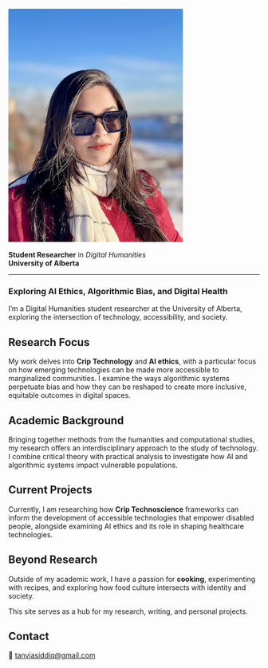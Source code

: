![My Profile Picture](images/profile.png)
 
**Student Researcher** in *Digital Humanities*  
**University of Alberta**

---

### Exploring AI Ethics, Algorithmic Bias, and Digital Health  


I’m a Digital Humanities student researcher at the University of Alberta, exploring the intersection of technology, accessibility, and society.

## Research Focus

My work delves into **Crip Technology** and **AI ethics**, with a particular focus on how emerging technologies can be made more accessible to marginalized communities. I examine the ways algorithmic systems perpetuate bias and how they can be reshaped to create more inclusive, equitable outcomes in digital spaces.

## Academic Background

Bringing together methods from the humanities and computational studies, my research offers an interdisciplinary approach to the study of technology. I combine critical theory with practical analysis to investigate how AI and algorithmic systems impact vulnerable populations.

## Current Projects

Currently, I am researching how **Crip Technoscience** frameworks can inform the development of accessible technologies that empower disabled people, alongside examining AI ethics and its role in shaping healthcare technologies.

## Beyond Research

Outside of my academic work, I have a passion for **cooking**, experimenting with recipes, and exploring how food culture intersects with identity and society.

This site serves as a hub for my research, writing, and personal projects. 
## Contact

📧 [tanviasiddiq@gmail.com](mailto:tanviasiddiq@gmail.com)



